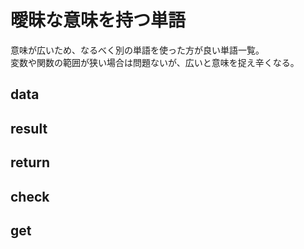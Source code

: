 # 曖昧な意味を持つ単語
意味が広いため、なるべく別の単語を使った方が良い単語一覧。  
変数や関数の範囲が狭い場合は問題ないが、広いと意味を捉え辛くなる。  

## data
## result
## return
## check
## get